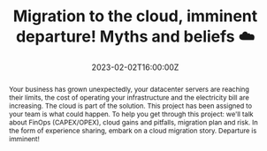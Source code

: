 ---
title: Migration to the cloud, imminent departure! Myths and beliefs ☁️

event: Very Tech Trip 2023
event_url: https://verytechtrip.com/

location: Paris (Cité des Sciences et de l'Industrie)
address:
  street: 30 Av. Corentin Cariou
  city: Paris
  region: Ile-de-France
  postcode: '75019'
  country: France

summary: The Cloud is not a long quiet river...
abstract: "Your business has grown unexpectedly, your datacenter servers are reaching their limits, the cost of operating your infrastructure and the electricity bill are increasing.
The cloud is part of the solution. 
This project has been assigned to your team is what could happen. To help you get through this project: we'll talk about FinOps (CAPEX/OPEX), cloud gains and pitfalls, migration plan and risk.
In the form of experience sharing, embark on a cloud migration story. Departure is imminent!"

date: "2023-02-02T16:00:00Z"
date_end: "2023-02-02T16:30:00Z"
all_day: false

publishDate: "2022-12-12T00:00:00Z"

authors: [David Aparicio]
tags: [Cloud, SRE]

featured: false

image:
  caption: 'Image credit: [**Drawing "VTT22" by CommitStrip**](https://verytechtrip.com/)'
  focal_point: Right

links:
#- icon: file-alt
#  icon_pack: fas
#  name: Post
#  url: https://blog.ovhcloud.com/ovhcloud-at-touraine-tech/
#- icon: comments
#  icon_pack: fas
#  name: Feedback
#  url: https://openfeedback.io/O0JgOh7607hrFK6xomd6/2022-01-21/SIE6sm17zZIewvX5vO9G
url_code: ""
url_pdf: ""
url_slides: "talks/VTT2023_Mythes_du_cloud.pdf"
url_video: ""

slides: ""
projects: []
---